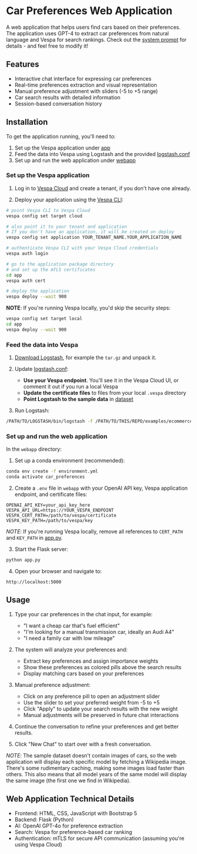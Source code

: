 <!-- Copyright Vespa.ai. Licensed under the terms of the Apache 2.0 license. See LICENSE in the project root. -->

# Car Preferences Web Application

A web application that helps users find cars based on their preferences. The application uses GPT-4 to extract car preferences from natural language and Vespa for search rankings. Check out the [system prompt](webapp/system_prompt.txt) for details - and feel free to modify it!

## Features

- Interactive chat interface for expressing car preferences
- Real-time preferences extraction and visual representation
- Manual preference adjustment with sliders (-5 to +5 range)
- Car search results with detailed information
- Session-based conversation history

## Installation

To get the application running, you'll need to:

1. Set up the Vespa application under [app](app)
2. Feed the data into Vespa using Logstash and the provided [logstash.conf](logstash.conf)
3. Set up and run the web application under [webapp](webapp)

### Set up the Vespa application

1. Log in to [Vespa Cloud](https://cloud.vespa.ai) and create a tenant, if you don't have one already.

2. Deploy your application using the [Vespa CLI](https://docs.vespa.ai/en/vespa-cli.html):

```bash
# point Vespa CLI to Vespa Cloud
vespa config set target cloud

# also point it to your tenant and application
# If you don't have an application, it will be created on deploy
vespa config set application YOUR_TENANT_NAME.YOUR_APPLICATION_NAME

# authenticate Vespa CLI with your Vespa Cloud credentials
vespa auth login

# go to the application package directory
# and set up the mTLS certificates
cd app
vespa auth cert

# deploy the application
vespa deploy --wait 900
```

**NOTE**: If you're running Vespa locally, you'd skip the security steps:

```bash
vespa config set target local
cd app
vespa deploy --wait 900
```

### Feed the data into Vespa

1. [Download Logstash](https://www.elastic.co/downloads/logstash), for example the `tar.gz` and unpack it.

2. Update [logstash.conf](logstash.conf):
   - **Use your Vespa endpoint**. You'll see it in the Vespa Cloud UI, or comment it out if you run a local Vespa
   - **Update the certificate files** to files from your local `.vespa` directory
   - **Point Logstash to the sample data** in [dataset](dataset/)

3. Run Logstash:

```bash
/PATH/TO/LOGSTASH/bin/logstash -f /PATH/TO/THIS/REPO/examples/ecommerce-user-preferences/logstash.conf
```

### Set up and run the web application

In the `webapp` directory:

1. Set up a conda environment (recommended):
```bash
conda env create -f environment.yml
conda activate car_preferences
```

2. Create a `.env` file in `webapp` with your OpenAI API key, Vespa application endpoint, and certificate files:
```
OPENAI_API_KEY=your_api_key_here
VESPA_API_URL=https://YOUR_VESPA_ENDPOINT
VESPA_CERT_PATH=/path/to/vespa/certificate
VESPA_KEY_PATH=/path/to/vespa/key
```

*NOTE*: If you're running Vespa locally, remove all references to `CERT_PATH` and `KEY_PATH` in [app.py](webapp/app.py).

3. Start the Flask server:
```bash
python app.py
```

4. Open your browser and navigate to:
```
http://localhost:5000
```

## Usage

1. Type your car preferences in the chat input, for example:
   - "I want a cheap car that's fuel efficient"
   - "I'm looking for a manual transmission car, ideally an Audi A4"
   - "I need a family car with low mileage"

2. The system will analyze your preferences and:
   - Extract key preferences and assign importance weights
   - Show these preferences as colored pills above the search results
   - Display matching cars based on your preferences

3. Manual preference adjustment:
   - Click on any preference pill to open an adjustment slider
   - Use the slider to set your preferred weight from -5 to +5
   - Click "Apply" to update your search results with the new weight
   - Manual adjustments will be preserved in future chat interactions

4. Continue the conversation to refine your preferences and get better results.

5. Click "New Chat" to start over with a fresh conversation.

*NOTE*: The sample dataset doesn't contain images of cars, so the web application will display each specific model by fetching a Wikipedia image. There's some rudimentary caching, making some images load faster than others. This also means that all model years of the same model will display the same image (the first one we find in Wikipedia).

## Web Application Technical Details

- Frontend: HTML, CSS, JavaScript with Bootstrap 5
- Backend: Flask (Python)
- AI: OpenAI GPT-4o for preference extraction
- Search: Vespa for preference-based car ranking
- Authentication: mTLS for secure API communication (assuming you're using Vespa Cloud)
